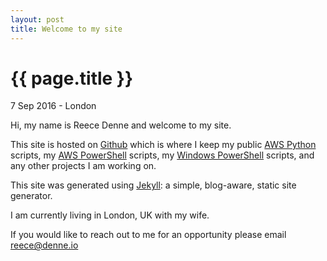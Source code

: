 ```yaml
---
layout: post
title: Welcome to my site
---
```


{{ page.title }}
================

<p class="meta">7 Sep 2016 - London</p>

Hi, my name is Reece Denne and welcome to my site.

This site is hosted on [Github][Github] which is where I keep my public [AWS Python][AWS-Python] scripts, my [AWS PowerShell][AWS-PowerShell] scripts, my [Windows PowerShell][Windows-PowerShell] scripts, and any other projects I am working on.

This site was generated using [Jekyll][Jekyll]: a simple, blog-aware, static site generator.

I am currently living in London, UK with my wife.

If you would like to reach out to me for an opportunity please email [reece@denne.io][reece@denne.io]

[Github]: https://github.com/reecestart/reecestart.github.io
[AWS-Python]: https://github.com/reecestart/aws-python
[AWS-PowerShell]: https://github.com/reecestart/aws-powershell
[Windows-PowerShell]: https://github.com/reecestart/windows-powershell
[Jekyll]: https://jekyllrb.com/
[reece@denne.io]: mailto:reece@denne.io
